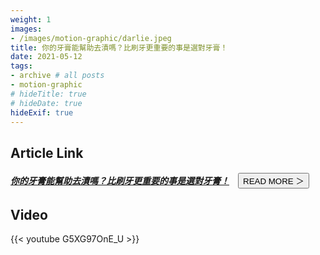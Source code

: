```yaml
---
weight: 1
images:
- /images/motion-graphic/darlie.jpeg
title: 你的牙膏能幫助去漬嗎？比刷牙更重要的事是選對牙膏！
date: 2021-05-12
tags:
- archive # all posts
- motion-graphic
# hideTitle: true
# hideDate: true
hideExif: true
---
```


## Article Link

##### [你的牙膏能幫助去漬嗎？比刷牙更重要的事是選對牙膏！](https://www.thenewslens.com/article/150867)　<button class="right button is-dark is-small" onclick="window.location.href='https://www.thenewslens.com/article/150867'">READ MORE ＞</button>

## Video

{{< youtube G5XG97OnE_U >}}
